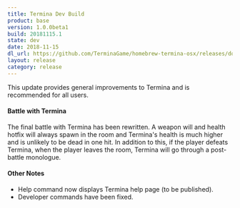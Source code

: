 ```yaml
---
title: Termina Dev Build
product: base
version: 1.0.0beta1
build: 20181115.1
state: dev
date: 2018-11-15
dl_url: https://github.com/TerminaGame/homebrew-termina-osx/releases/download/20181115.1/termin.zip
layout: release
category: release
---
```

This update provides general improvements to Termina and is recommended for all users.

#### Battle with Termina
The final battle with Termina has been rewritten. A weapon will and health hotfix will always spawn in the room and Termina's health is much higher and is unlikely to be dead in one hit. In addition to this, if the player defeats Termina, when the player leaves the room, Termina will go through a post-battle monologue.

#### Other Notes
* Help command now displays Termina help page (to be published).
* Developer commands have been fixed.